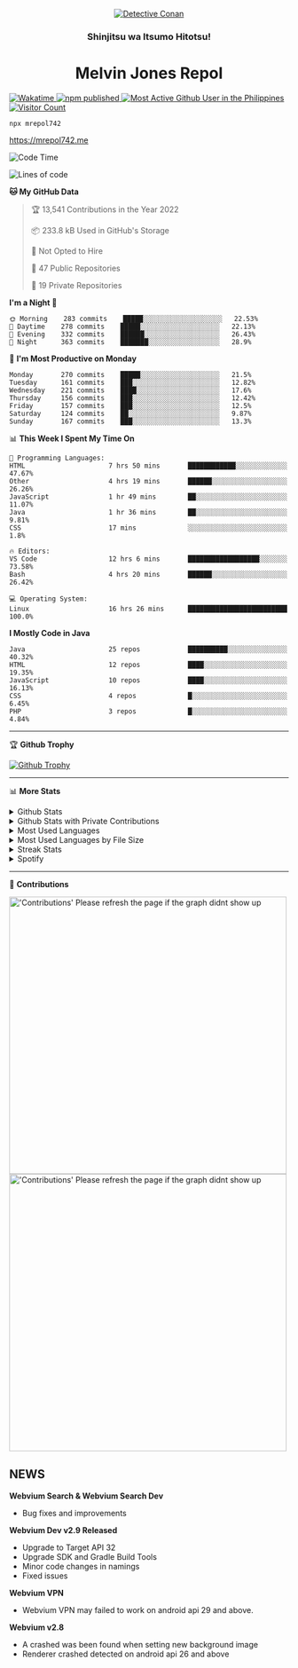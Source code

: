 <p align="center">

<a href="https://mrepol742.github.io">
  <img alt="Detective Conan" src="https://mrepol742-gif-randomizer.vercel.app/api" /> 
  </a> 
  <h3 align="center">Shinjitsu wa Itsumo Hitotsu!</h3>
  <h1 align="center">Melvin Jones Repol</h1>
  <a href="https://mrepol742.github.io">
   <img alt="Wakatime" src="https://github.com/mrepol742/mrepol742/actions/workflows/README.yml/badge.svg" /> 
  <img alt="npm published" src="https://github.com/mrepol742/mrepol742/actions/workflows/npmjs.yml/badge.svg"/>
    <img alt="Most Active Github User in the Philippines" src="https://enibdhv97zm33sz.m.pipedream.net" /> 
     <img alt="Visitor Count" src="https://visitor-badge.glitch.me/badge?page_id=mrepol742" /> 
  </a>
</p>

~~~ 
npx mrepol742
~~~
https://mrepol742.me

[comment]: <> (This is a automated generated Data from github action workflow)
[comment]: <> (START OF GENERATED DATA)

<!--START_SECTION:waka-->
![Code Time](http://img.shields.io/badge/Code%20Time-666%20hrs%2031%20mins-blue)

![Lines of code](https://img.shields.io/badge/From%20Hello%20World%20I%27ve%20Written-238%20Thousand%20lines%20of%20code-blue)

**🐱 My GitHub Data** 

> 🏆 13,541 Contributions in the Year 2022
 > 
> 📦 233.8 kB Used in GitHub's Storage 
 > 
> 🚫 Not Opted to Hire
 > 
> 📜 47 Public Repositories 
 > 
> 🔑 19 Private Repositories  
 > 
**I'm a Night 🦉** 

```text
🌞 Morning    283 commits    █████░░░░░░░░░░░░░░░░░░░░   22.53% 
🌆 Daytime    278 commits    █████░░░░░░░░░░░░░░░░░░░░   22.13% 
🌃 Evening    332 commits    ██████░░░░░░░░░░░░░░░░░░░   26.43% 
🌙 Night      363 commits    ███████░░░░░░░░░░░░░░░░░░   28.9%

```
📅 **I'm Most Productive on Monday** 

```text
Monday       270 commits    █████░░░░░░░░░░░░░░░░░░░░   21.5% 
Tuesday      161 commits    ███░░░░░░░░░░░░░░░░░░░░░░   12.82% 
Wednesday    221 commits    ████░░░░░░░░░░░░░░░░░░░░░   17.6% 
Thursday     156 commits    ███░░░░░░░░░░░░░░░░░░░░░░   12.42% 
Friday       157 commits    ███░░░░░░░░░░░░░░░░░░░░░░   12.5% 
Saturday     124 commits    ██░░░░░░░░░░░░░░░░░░░░░░░   9.87% 
Sunday       167 commits    ███░░░░░░░░░░░░░░░░░░░░░░   13.3%

```


📊 **This Week I Spent My Time On** 

```text
💬 Programming Languages: 
HTML                     7 hrs 50 mins       ████████████░░░░░░░░░░░░░   47.67% 
Other                    4 hrs 19 mins       ██████░░░░░░░░░░░░░░░░░░░   26.26% 
JavaScript               1 hr 49 mins        ██░░░░░░░░░░░░░░░░░░░░░░░   11.07% 
Java                     1 hr 36 mins        ██░░░░░░░░░░░░░░░░░░░░░░░   9.81% 
CSS                      17 mins             ░░░░░░░░░░░░░░░░░░░░░░░░░   1.8%

🔥 Editors: 
VS Code                  12 hrs 6 mins       ██████████████████░░░░░░░   73.58% 
Bash                     4 hrs 20 mins       ██████░░░░░░░░░░░░░░░░░░░   26.42%

💻 Operating System: 
Linux                    16 hrs 26 mins      █████████████████████████   100.0%

```

**I Mostly Code in Java** 

```text
Java                     25 repos            ██████████░░░░░░░░░░░░░░░   40.32% 
HTML                     12 repos            ████░░░░░░░░░░░░░░░░░░░░░   19.35% 
JavaScript               10 repos            ████░░░░░░░░░░░░░░░░░░░░░   16.13% 
CSS                      4 repos             █░░░░░░░░░░░░░░░░░░░░░░░░   6.45% 
PHP                      3 repos             █░░░░░░░░░░░░░░░░░░░░░░░░   4.84%

```



<!--END_SECTION:waka-->

[comment]: <> (END OF GENERATED DATA)

<p>
  
  <hr>

🏆 **Github Trophy**
  
<a href="https://mrepol742.github.io">
<img alt="Github Trophy" src="https://github-profile-trophy.vercel.app/?username=mrepol742&theme=gruvbox">
</a>
</p>

<p>
  
   <hr>

📊 **More Stats**
  
<details>
  <summary>Github Stats</summary>
  <br>
  <a href="https://mrepol742.github.io">
  <img alt="Github Stats" src="https://github-readme-stats.vercel.app/api?username=mrepol742&show_icons=true&count_private=true&theme=gruvbox&include_all_commits=true">
</a>  
  
</details> 
  
  <details>
  <summary>Github Stats with Private Contributions</summary>
  <br>
 <a href="https://mrepol742.github.io">
<img alt="Github Stats with Private Contributions" src="https://mrepol742.github.io/github-stats/generated/overview.svg">
</a>
</details>
  
<details>
  <summary>Most Used Languages</summary>
  <br>
 <a href="https://mrepol742.github.io">
<img alt="Most Used Languages" src="https://github-readme-stats.vercel.app/api/top-langs/?username=mrepol742&layout=compact&include_all_commits=true&&count_private=true&langs_count=20&theme=gruvbox">
</a>
</details>

 <details>
  <summary>Most Used Languages by File Size</summary>
  <br>
 <a href="https://mrepol742.github.io">
<img alt="Most Used Languages by File Size" src="https://mrepol742.github.io/github-stats/generated/languages.svg">
</a>
</details>

<details>
  <summary>Streak Stats</summary>
  <br>
<a href="https://mrepol742.github.io">
<img alt="'Streak Stats' Please refresh the page if the stats didnt show up" src="https://mrepol742-streak-stats.herokuapp.com/?user=mrepol742&theme=gruvbox">
</a>
</p>
</details>
<details>
  <summary>Spotify</summary>
  <br>
<a href="https://mrepol742.github.io">
<img alt="Spotify" src="https://spotify-recently-played-readme.vercel.app/api?user=7xx9e7hwq1qyown0m4ut78pcz&count=10&unique=true">
</a>
</p>
</details>

 <hr>

📜 **Contributions**
  
<a href="https://mrepol742.github.io">
<img alt="'Contributions' Please refresh the page if the graph didnt show up" src="https://mrepol742-activity-graph.herokuapp.com/graph?username=mrepol742&theme=github&hide_border=true" width="500">
  <img alt="'Contributions' Please refresh the page if the graph didnt show up" src="https://github.com/mrepol742/mrepol742/blob/master/profile-3d-contrib/profile-south-season-animate.svg" width="500"/>
</a>
</p>


## NEWS
**Webvium Search & Webvium Search Dev**
- Bug fixes and improvements

**Webvium Dev v2.9 Released**
- Upgrade to Target API 32
- Upgrade SDK and Gradle Build Tools
- Minor code changes in namings
- Fixed issues

**Webvium VPN**
- Webvium VPN may failed to work on android api 29 and above.

**Webvium v2.8**
- A crashed was been found when setting new background image
- Renderer crashed detected on android api 26 and above
